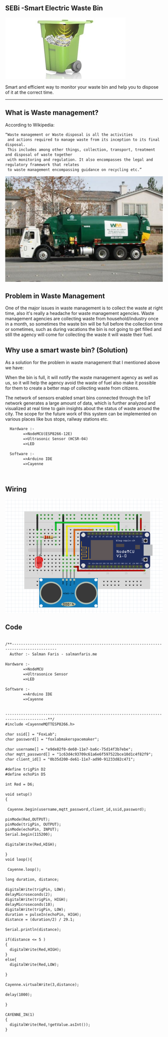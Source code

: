 ## SEBi -Smart Electric Waste Bin

![](https://github.com/salmanfarisvp/SEBi/blob/master/icon.png?raw=true)


Smart and efficient way to monitor your waste bin and help you to dispose of it at the correct time.

* * *

## [](#header-2)What is Waste management? 
According to Wikipedia:

```
“Waste management or Waste disposal is all the activities
 and actions required to manage waste from its inception to its final disposal.
 This includes among other things, collection, transport, treatment and disposal of waste together
 with monitoring and regulation. It also encompasses the legal and regulatory framework that relates
 to waste management encompassing guidance on recycling etc.”
```
![](https://github.com/salmanfarisvp/SEBi/blob/master/wms.png?raw=true)


## [](#header-3)Problem in Waste Management

One of the major issues in waste management is to collect the waste at right time, also it's really a headache for waste management agencies. 
Waste management agencies are collecting waste from household/industry once in a month, 
so sometimes the waste bin will be full before the collection time or sometimes, 
such as during vacations the bin is not going to get filled and still the agency will come for collecting the waste it will waste their fuel.

## [](#header-4)Why use a smart waste bin? (Solution)

As a solution for the problem in waste management that I mentioned above we have:

When the bin is full, it will notify the waste management agency as well as us, so it will help the agency avoid the waste of fuel also make it possible for them to create a better map of collecting waste from citizens.

The network of sensors enabled smart bins connected through the IoT network generates a large amount of data, which is further analyzed and visualized at real time to gain insights about the status of waste around the city. The scope for the future work of this system can be implemented on various places like bus stops, railway stations etc.



```
  Hardware :-
        =>NodeMCU(ESP8266-12E)
        =>Ultrasonic Sensor (HCSR-04)
        =>LED

  Software :-
        =>Arduino IDE
        =>Cayenne
  
  
  ```

## [](#header-5)Wiring 

![](https://github.com/salmanfarisvp/SEBi/blob/master/wiring.PNG?raw=true)




## [](#header-6)Code

```

/**------------------------------------------------------------------------------------------
  Author :- Salman Faris - salmanfaris.me

Hardware :-
        =>NodeMCU
        =>Ultrasonice Sensor
        =>LED

Software :-
        =>Arduino IDE
        =>Cayenne
  
 
-----------------------------------------------------------------------------------------**/
#include <CayenneMQTTESP8266.h> 

char ssid[] = "FoxLab"; 
char password[] = "foxlabmakerspacemaker"; 

char username[] = "e9de82f0-de60-11e7-ba6c-75d14f3b7ebe";
char mqtt_password[] = "1c63d4c93709c61a6e6f597522bce10d1c4f82f9"; 
char client_id[] = "0b35d200-de61-11e7-ad90-91233d82c471"; 

#define trigPin D2 
#define echoPin D5 

int Red = D6; 

void setup()
{ 

 Cayenne.begin(username,mqtt_password,client_id,ssid,password); 

pinMode(Red,OUTPUT); 
pinMode(trigPin, OUTPUT); 
pinMode(echoPin, INPUT); 
Serial.begin(115200);  

digitalWrite(Red,HIGH); 

} 
void loop(){
 
 Cayenne.loop(); 

long duration, distance; 

digitalWrite(trigPin, LOW);  
delayMicroseconds(2);  
digitalWrite(trigPin, HIGH); 
delayMicroseconds(10);  
digitalWrite(trigPin, LOW); 
duration = pulseIn(echoPin, HIGH); 
distance = (duration/2) / 29.1; 

Serial.println(distance); 

if(distance <= 5 )
{
  digitalWrite(Red,HIGH);
}
else{
  digitalWrite(Red,LOW);
  
}

Cayenne.virtualWrite(3,distance); 

delay(1000); 

} 

CAYENNE_IN(1)
{ 
  digitalWrite(Red,!getValue.asInt()); 
}  


```
